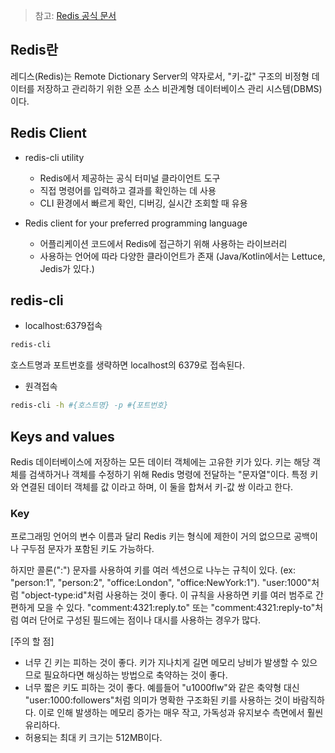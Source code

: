 > 참고: [Redis 공식 문서](https://redis.io/)

## Redis란

레디스(Redis)는 Remote Dictionary Server의 약자로서, "키-값" 구조의 비정형 데이터를 저장하고 관리하기 위한 오픈 소스 비관계형 데이터베이스 관리 시스템(DBMS)이다.


## Redis Client
- redis-cli utility
  - Redis에서 제공하는 공식 터미널 클라이언트 도구
  - 직접 명령어를 입력하고 결과를 확인하는 데 사용
  - CLI 환경에서 빠르게 확인, 디버깅, 실시간 조회할 때 유용

- Redis client for your preferred programming language
  - 어플리케이션 코드에서 Redis에 접근하기 위해 사용하는 라이브러리
  - 사용하는 언어에 따라 다양한 클라이언트가 존재 (Java/Kotlin에서는 Lettuce, Jedis가 있다.)

## redis-cli

* localhost:6379접속
```bash
redis-cli
```
호스트명과 포트번호를 생략하면 localhost의 6379로 접속된다.

*  원격접속
```bash
redis-cli -h #{호스트명} -p #{포트번호}
```

## Keys and values

Redis 데이터베이스에 저장하는 모든 데이터 객체에는 고유한 키가 있다.
키는 해당 객체를 검색하거나 객체를 수정하기 위해 Redis 명령에 전달하는 "문자열"이다.
특정 키와 연결된 데이터 객체를 값 이라고 하며, 이 둘을 합쳐서 키-값 쌍 이라고 한다.

### Key

프로그래밍 언어의 변수 이름과 달리 Redis 키는 형식에 제한이 거의 없으므로 공백이나 구두점 문자가 포함된 키도 가능하다.

하지만 콜론(":") 문자를 사용하여 키를 여러 섹션으로 나누는 규칙이 있다. (ex: "person:1", "person:2", "office:London", "office:NewYork:1").
"user:1000"처럼 "object-type:id"처럼 사용하는 것이 좋다.
이 규칙을 사용하면 키를 여러 범주로 간편하게 모을 수 있다.
"comment:4321:reply.to" 또는 "comment:4321:reply-to"처럼 여러 단어로 구성된 필드에는 점이나 대시를 사용하는 경우가 많다.

[주의 할 점]

- 너무 긴 키는 피하는 것이 좋다. 키가 지나치게 길면 메모리 낭비가 발생할 수 있으므로 필요하다면 해싱하는 방법으로 축약하는 것이 좋다.
- 너무 짧은 키도 피하는 것이 좋다. 예를들어 "u1000flw"와 같은 축약형 대신 "user:1000:followers"처럼 의미가 명확한 구조화된 키를 사용하는 것이 바람직하다.
이로 인해 발생하는 메모리 증가는 매우 작고, 가독성과 유지보수 측면에서 훨씬 유리하다.
- 허용되는 최대 키 크기는 512MB이다.